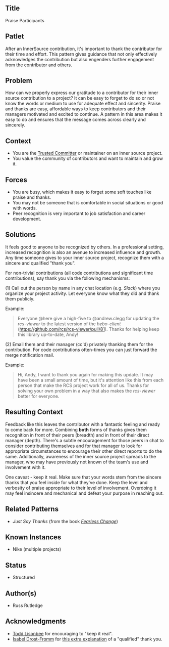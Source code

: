 ## Title

Praise Participants

## Patlet

After an InnerSource contribution, it's important to thank the contributor for their time and effort.
This pattern gives guidance that not only effectively acknowledges the contribution but also engenders further engagement from the contributor and others.

## Problem

How can we properly express our gratitude to a contributor for their inner source contribution to a project?
It can be easy to forget to do so or not know the words or medium to use for adequate effect and sincerity.
Praise and thanks are easy, affordable ways to keep contributors and their managers motivated and excited to continue.
A pattern in this area makes it easy to do and ensures that the message comes across clearly and sincerely.

## Context

* You are the [Trusted Committer](./trusted-committer.md) or maintainer on an inner source project.
* You value the community of contributors and want to maintain and grow it.

## Forces

* You are busy, which makes it easy to forget some soft touches like praise and thanks.
* You may not be someone that is comfortable in social situations or good with words.
* Peer recognition is very important to job satisfaction and career development.

## Solutions

It feels good to anyone to be recognized by others.
In a professional setting, increased recognition is also an avenue to increased influence and growth.
Any time someone gives to your inner source project, recognize them with a sincere and qualified "thank you".

For non-trivial contributions (all code contributions and significant time contributions), say thank you via the following mechanisms:

(1) Call out the person by name in any chat location (e.g. _Slack_) where you organize your project activity.  Let everyone know what they did and thank them publicly.  

Example:

> Everyone @here give a high-five to @andrew.clegg for updating the _rcs-viewer_ to the latest version of the _hebo-client_ (https://github.com/rcs/rcs-viewer/pull/81).
Thanks for helping keep this library up-to-date, Andy!

(2) Email them and their manager (cc'd) privately thanking them for the contribution.
For code contributions often-times you can just forward the merge notification mail.

Example:

> Hi, Andy, I want to thank you again for making this update.
It may have been a small amount of time, but it's attention like this from each person that make the RCS project work for all of us.
Thanks for solving your own problem in a way that also makes the _rcs-viewer_ better for everyone.

## Resulting Context

Feedback like this leaves the contributor with a fantastic feeling and ready to come back for more.
Combining **both** forms of thanks gives them recognition in front of their peers (breadth) and in front of their direct manager (depth).
There's a subtle encouragement for those peers in chat to consider contributing themselves and for that manager to look for appropriate circumstances to encourage their other direct reports to do the same.
Additionally, awareness of the inner source project spreads to the manager, who may have previously not known of the team's use and involvement with it.

One caveat - keep it real.
Make sure that your words stem from the sincere thanks that you feel inside for what they've done.
Keep the level and verbosity of praise appropriate to their level of involvement.
Overdoing it may feel insincere and mechanical and defeat your purpose in reaching out.

## Related Patterns

* _Just Say Thanks_ (from the book [_Fearless Change_](https://fearlesschangepatterns.com/))

## Known Instances

* Nike (multiple projects)

## Status

* Structured

## Author(s)

* Russ Rutledge

## Acknowledgments

* [Todd Lisonbee](https://github.com/tlisonbee) for encouraging to "keep it real".
* [Isabel Drost-Fromm](https://github.com/MaineC) for [this extra explanation](https://youtu.be/h3MPewsk5PU?t=357) of a "qualified" thank you.
